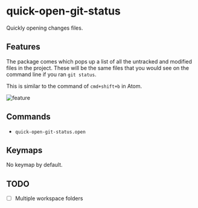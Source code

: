 # quick-open-git-status

Quickly opening changes files.

## Features

The package comes which pops up a list of all the untracked and modified files in the project.
These will be the same files that you would see on the command line if you ran `git status`.

This is similar to the command of `cmd+shift+b` in Atom.

![feature](https://i.gyazo.com/2caaabfa6980757cd9888ae3946e4993.png)

## Commands

- `quick-open-git-status.open`

## Keymaps

No keymap by default.

## TODO

- [ ] Multiple workspace folders
